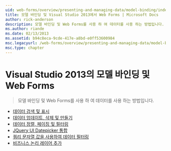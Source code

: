 ```yaml
---
uid: web-forms/overview/presenting-and-managing-data/model-binding/index
title: 모델 바인딩 및 Visual Studio 2013에서 Web Forms | Microsoft Docs
author: rick-anderson
description: 모델 바인딩 및 Web Forms를 사용 하 여 데이터를 사용 하는 방법입니다.
ms.author: riande
ms.date: 02/13/2013
ms.assetid: b94c8eca-9cde-417e-a8bd-e0ff53600984
msc.legacyurl: /web-forms/overview/presenting-and-managing-data/model-binding
msc.type: chapter
---
```

<a name="model-binding-and-web-forms-in-visual-studio-2013"></a>Visual Studio 2013의 모델 바인딩 및 Web Forms
====================
> 모델 바인딩 및 Web Forms를 사용 하 여 데이터를 사용 하는 방법입니다.


- [데이터 검색 및 표시](retrieving-data.md)
- [데이터 업데이트, 삭제 및 만들기](updating-deleting-and-creating-data.md)
- [데이터 정렬, 페이징 및 필터링](sorting-paging-and-filtering-data.md)
- [JQuery UI Datepicker 통합](integrating-jquery-ui.md)
- [쿼리 문자열 값을 사용하여 데이터 필터링](using-query-string-values-to-retrieve-data.md)
- [비즈니스 논리 레이어 추가](adding-business-logic-layer.md)
